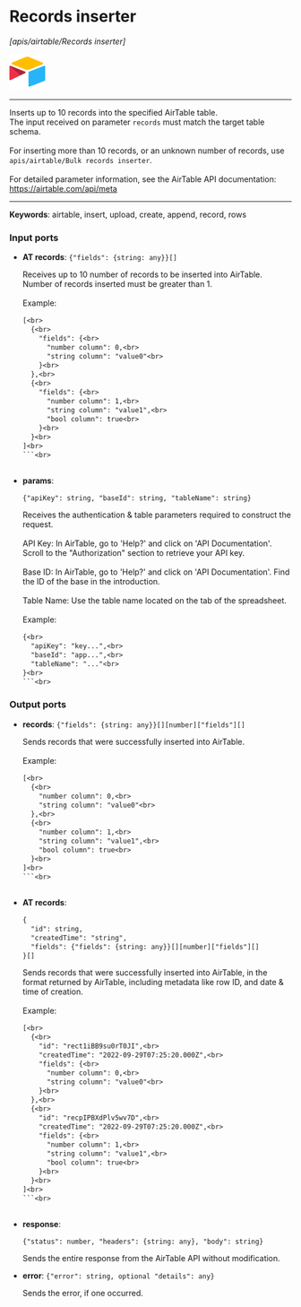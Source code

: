 # Records inserter

_[apis/airtable/Records inserter]_

![icon](</assets/icons/5555939f-919c-41f8-847e-4b71cd64b2df.png>)

---

Inserts up to 10 records into the specified AirTable table.<br>
The input received on parameter `records` must match the target table schema.<br>
<br>
For inserting more than 10 records, or an unknown number of records, use `apis/airtable/Bulk records inserter`.<br>
<br>
For detailed parameter information, see the AirTable API documentation:<br>
https://airtable.com/api/meta<br>

---

__Keywords__: airtable, insert, upload, create, append, record, rows

### Input ports

* __AT records__: ` {"fields": {string: any}}[] `

    Receives up to 10 number of records to be inserted into AirTable. Number of records inserted must be greater than 1.<br>
    <br>
    Example:<br>
    ```json<br>
    [<br>
      {<br>
        "fields": {<br>
          "number column": 0,<br>
          "string column": "value0"<br>
        }<br>
      },<br>
      {<br>
        "fields": {<br>
          "number column": 1,<br>
          "string column": "value1",<br>
          "bool column": true<br>
        }<br>
      }<br>
    ]<br>
    ```<br>


* __params__: 
    ```
    {"apiKey": string, "baseId": string, "tableName": string}
    ```

    Receives the authentication & table parameters required to construct the request.<br>
    <br>
    API Key: In AirTable, go to 'Help?' and click on 'API Documentation'. Scroll to the "Authorization" section to retrieve your API key.<br>
    <br>
    Base ID: In AirTable, go to 'Help?' and click on 'API Documentation'. Find the ID of the base in the introduction.<br>
    <br>
    Table Name: Use the table name located on the tab of the spreadsheet.<br>
    <br>
    Example:<br>
    ```json<br>
    {<br>
      "apiKey": "key...",<br>
      "baseId": "app...",<br>
      "tableName": "..."<br>
    }<br>
    ```<br>

### Output ports

* __records__: ` {"fields": {string: any}}[][number]["fields"][] `

    Sends records that were successfully inserted into AirTable.<br>
    <br>
    Example:<br>
    ```json<br>
    [<br>
      {<br>
        "number column": 0,<br>
        "string column": "value0"<br>
      },<br>
      {<br>
        "number column": 1,<br>
        "string column": "value1",<br>
        "bool column": true<br>
      }<br>
    ]<br>
    ```<br>


* __AT records__: 
    ```
    {
      "id": string,
      "createdTime": "string",
      "fields": {"fields": {string: any}}[][number]["fields"][]
    }[]
    ```

    Sends records that were successfully inserted into AirTable, in the format returned by AirTable, including metadata like row ID, and date & time of creation.<br>
    <br>
    Example:<br>
    ```json<br>
    [<br>
      {<br>
        "id": "rect1iBB9su0rT0JI",<br>
        "createdTime": "2022-09-29T07:25:20.000Z",<br>
        "fields": {<br>
          "number column": 0,<br>
          "string column": "value0"<br>
        }<br>
      },<br>
      {<br>
        "id": "recpIPBXdPlv5wv7D",<br>
        "createdTime": "2022-09-29T07:25:20.000Z",<br>
        "fields": {<br>
          "number column": 1,<br>
          "string column": "value1",<br>
          "bool column": true<br>
        }<br>
      }<br>
    ]<br>
    ```<br>


* __response__: 
    ```
    {"status": number, "headers": {string: any}, "body": string}
    ```

    Sends the entire response from the AirTable API without modification.<br>


* __error__: ` {"error": string, optional "details": any} `

    Sends the error, if one occurred.<br>

